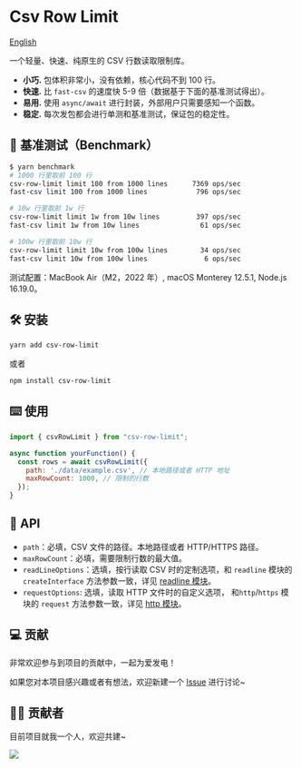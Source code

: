 # Csv Row Limit

[English](./README.en.md)

一个轻量、快速、纯原生的 CSV 行数读取限制库。

* **小巧.** 包体积非常小，没有依赖，核心代码不到 100 行。
* **快速.** 比 `fast-csv` 的速度快 5-9 倍（数据基于下面的基准测试得出）。
* **易用.** 使用 `async/await` 进行封装，外部用户只需要感知一个函数。
* **稳定.** 每次发包都会进行单测和基准测试，保证包的稳定性。

## 🚀 基准测试（Benchmark）

```bash
$ yarn benchmark
# 1000 行里取前 100 行
csv-row-limit limit 100 from 1000 lines      7369 ops/sec
fast-csv limit 100 from 1000 lines            796 ops/sec

# 10w 行里取前 1w 行
csv-row-limit limit 1w from 10w lines         397 ops/sec
fast-csv limit 1w from 10w lines               61 ops/sec

# 100w 行里取前 10w 行
csv-row-limit limit 10w from 100w lines        34 ops/sec
fast-csv limit 10w from 100w lines              6 ops/sec
```

测试配置：MacBook Air（M2，2022 年）, macOS Monterey 12.5.1, Node.js 16.19.0。

## 🛠 安装

```bash
yarn add csv-row-limit
```

或者

```bash
npm install csv-row-limit
```

## ⌨️ 使用

```js
import { csvRowLimit } from "csv-row-limit";

async function yourFunction() {
  const rows = await csvRowLimit({
    path: './data/example.csv', // 本地路径或者 HTTP 地址
    maxRowCount: 1000, // 限制的行数
  });
}
```

## 📗 API

- `path`：必填，CSV 文件的路径。本地路径或者 HTTP/HTTPS 路径。
- `maxRowCount`：必填，需要限制行数的最大值。
- `readLineOptions`：选填，按行读取 CSV 时的定制选项，和 `readline` 模块的 `createInterface` 方法参数一致，详见 [readline 模块](http://nodejs.cn/api/readline.html#readlinecreateinterfaceoptions)。
- `requestOptions`: 选填，读取 HTTP 文件时的自定义选项， 和`http`/`https` 模块的 `request` 方法参数一致，详见 [http 模块](http://nodejs.cn/api/http.html#httprequestoptions-callback)。

## 💻 贡献

非常欢迎参与到项目的贡献中，一起为爱发电！

如果您对本项目感兴趣或者有想法，欢迎新建一个 [Issue](https://github.com/onechunlin/csv-row-limit/issues) 进行讨论~

## 👨‍💻 贡献者

目前项目就我一个人，欢迎共建~

<a href="https://github.com/onechunlin/csv-row-limit/graphs/contributors">
  <img src="https://contrib.rocks/image?repo=onechunlin/csv-row-limit" />
</a>